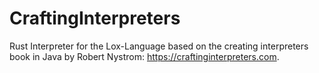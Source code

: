 # CraftingInterpreters
Rust Interpreter for the Lox-Language based on the creating interpreters book in Java by Robert Nystrom: https://craftinginterpreters.com.
